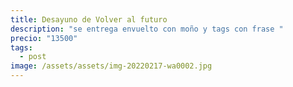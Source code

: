 ```yaml
---
title: Desayuno de Volver al futuro
description: "se entrega envuelto con moño y tags con frase "
precio: "13500"
tags:
  - post
image: /assets/assets/img-20220217-wa0002.jpg
---
```


